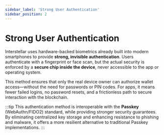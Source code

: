 ```yaml
---
sidebar_label: 'Strong User Authentication'
sidebar_position: 2
---
```


# Strong User Authentication

Interstellar uses hardware-backed biometrics already built into modern smartphones to provide **strong, invisible authentication**. Users authenticate with a fingerprint or face scan, but the actual security is enforced by a **secure chip inside the device**, never accessible to the app or operating system.

This method ensures that only the real device owner can authorize wallet access—without the need for passwords or PIN codes. For apps, it means fewer failed logins, no password resets, and a frictionless path to secure interaction with the blockchain.


:::tip
This authentication method is interoperable with the **Passkey** (WebAuthn/FIDO2) standard, while providing stronger security guarantees. By eliminating centralized key storage and enhancing resistance to phishing and malware, it offers a more resilient alternative to traditional Passkey implementations.
:::
